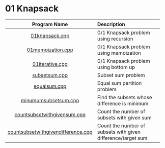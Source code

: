 # 01 Knapsack

|                               Program Name                               | Description                                                  |
| :----------------------------------------------------------------------: | :----------------------------------------------------------- |
|                     [01knapsack.cpp](01knapsack.cpp)                     | 0/1 Knapsack problem using recursion                         |
|                  [01memoization.cpp](01memoization.cpp)                  | 0/1 Knapsack problem using memoization                       |
|                    [01iterative.cpp](01iterative.cpp)                    | 0/1 Knapsack problem using bottom up                         |
|                      [subsetsum.cpp](subsetsum.cpp)                      | Subset sum problem                                           |
|                       [equalsum.cpp](equalsum.cpp)                       | Equal sum partition problem                                  |
|               [minumumsubsetsum.cpp](minumumsubsetsum.cpp)               | Find the subsets whose difference is minimum                 |
|        [countsubsetwithgivensum.cpp](countsubsetwithgivensum.cpp)        | Count the number of subsets with given sum                   |
| [countsubsetwithgivendifference.cpp](countsubsetwithgivendifference.cpp) | Count the number of subsets with given difference/target sum |
